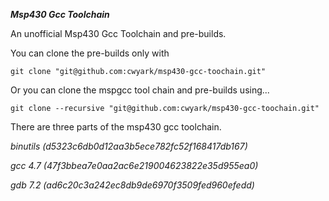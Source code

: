 ***Msp430 Gcc Toolchain***

An unofficial Msp430 Gcc Toolchain and pre-builds.

You can clone the pre-builds only with

```
git clone "git@github.com:cwyark/msp430-gcc-toochain.git"
```

Or you can clone the mspgcc tool chain and pre-builds using...

```
git clone --recursive "git@github.com:cwyark/msp430-gcc-toochain.git"
```

There are three parts of the msp430 gcc toolchain.

_binutils (d5323c6db0d12aa3b5ece782fc52f168417db167)_


_gcc 4.7 (47f3bbea7e0aa2ac6e219004623822e35d955ea0)_


_gdb 7.2 (ad6c20c3a242ec8db9de6970f3509fed960efedd)_


